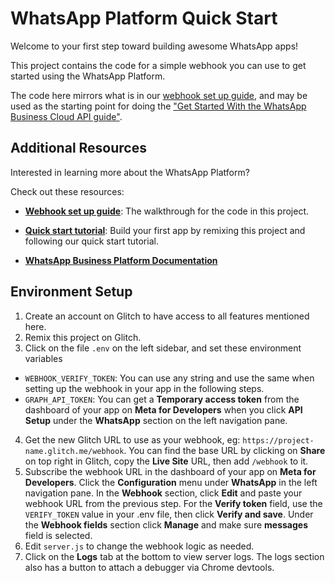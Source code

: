 # WhatsApp Platform Quick Start

Welcome to your first step toward building awesome WhatsApp apps!

This project contains the code for a simple webhook you can use to get started
using the WhatsApp Platform.

The code here mirrors what is in our
[webhook set up guide](https://developers.facebook.com/docs/whatsapp/cloud-api/guides/set-up-webhooks),
and may be used as the starting point for doing the
["Get Started With the WhatsApp Business Cloud API guide"](https://developers.facebook.com/docs/whatsapp/getting-started/signing-up/).

## Additional Resources

Interested in learning more about the WhatsApp Platform?

Check out these resources:

- [**Webhook set up guide**](https://developers.facebook.com/docs/whatsapp/getting-started/signing-up/#configure-webhooks):
  The walkthrough for the code in this project.

- [**Quick start tutorial**](https://developers.facebook.com/docs/whatsapp/getting-started/signing-up/):
  Build your first app by remixing this project and following our quick start
  tutorial.

- [**WhatsApp Business Platform Documentation**](https://developers.facebook.com/docs/whatsapp/)

## Environment Setup

1. Create an account on Glitch to have access to all features mentioned here.
2. Remix this project on Glitch.
3. Click on the file `.env` on the left sidebar, and set these environment
   variables

- `WEBHOOK_VERIFY_TOKEN`: You can use any string and use the same when setting
  up the webhook in your app in the following steps.
- `GRAPH_API_TOKEN`: You can get a **Temporary access token** from the dashboard
  of your app on **Meta for Developers** when you click **API Setup** under the
  **WhatsApp** section on the left navigation pane.

4. Get the new Glitch URL to use as your webhook, eg:
   `https://project-name.glitch.me/webhook`. You can find the base URL by
   clicking on **Share** on top right in Glitch, copy the **Live Site** URL,
   then add `/webhook` to it.
5. Subscribe the webhook URL in the dashboard of your app on **Meta for
   Developers**. Click the **Configuration** menu under **WhatsApp** in the left
   navigation pane. In the **Webhook** section, click **Edit** and paste your
   webhook URL from the previous step. For the **Verify token** field, use the
   `VERIFY_TOKEN` value in your .env file, then click **Verify and save**. Under
   the **Webhook fields** section click **Manage** and make sure **messages**
   field is selected.
6. Edit `server.js` to change the webhook logic as needed.
7. Click on the **Logs** tab at the bottom to view server logs. The logs section
   also has a button to attach a debugger via Chrome devtools.

